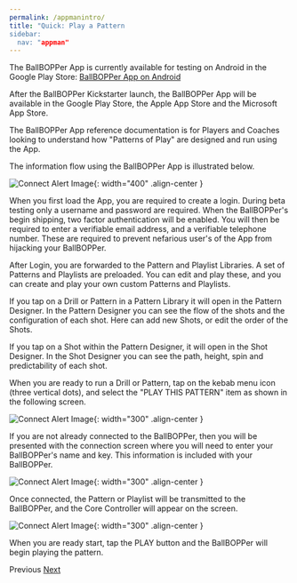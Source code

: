```yaml
---
permalink: /appmanintro/
title: "Quick: Play a Pattern
sidebar:
  nav: "appman"
---
```


The BallBOPPer App is currently available for testing on Android in the Google Play Store: <a href="https://play.google.com/store/apps/details?id=com.RoBOPPics.bbapp18" >BallBOPPer App on Android</a> 

After the BallBOPPer Kickstarter launch, the BallBOPPer App will be available in the Google Play Store, the Apple App Store and the Microsoft App Store.  

The BallBOPPer App reference documentation is for Players and Coaches looking to understand how "Patterns of Play" are designed and run using the App.

The information flow using the BallBOPPer App is illustrated below.

![Connect Alert Image](../assets/images/OverviewGraphic002.png){: width="400" .align-center } 

When you first load the App, you are required to create a login. During beta testing only a username and password are required. When the BallBOPPer's begin shipping, two factor authentication will be enabled. You will then be required to enter a verifiable email address, and a verifiable telephone number. These are required to prevent nefarious user's of the App from hijacking your BallBOPPer.

After Login, you are forwarded to the Pattern and Playlist Libraries. A set of Patterns and Playlists are preloaded. You can edit and play these, and you can create and play your own custom Patterns and Playlists.

If you tap on a Drill or Pattern in a Pattern Library it will open in the Pattern Designer. In the Pattern Designer you can see the flow of the shots and the configuration of each shot. Here can add new Shots, or edit the order of the Shots.

If you tap on a Shot within the Pattern Designer, it will open in the Shot Designer. In the Shot Designer you can see the path, height, spin and predictability of each shot.

When you are ready to run a Drill or Pattern, tap on the kebab menu icon (three vertical dots), and select the "PLAY THIS PATTERN" item as shown in the following screen. 

![Connect Alert Image](../assets/images/PatternKabob001.jpg){: width="300" .align-center } 

If you are not already connected to the BallBOPPer, then you will be presented with the connection screen where you will need to enter your BallBOPPer's name and key. This information is included with your BallBOPPer.

![Connect Alert Image](../assets/images/ConnectionPage001.jpg){: width="300" .align-center }

Once connected, the Pattern or Playlist will be transmitted to the BallBOPPer, and the Core Controller will appear on the screen. 

![Connect Alert Image](../assets/images/Controller.jpg){: width="300" .align-center }

When you are ready start, tap the PLAY button and the BallBOPPer will begin playing the pattern.

  <nav class="pagination">
      <a  class="pagination--pager disabled">Previous</a>
      <a href="/BallBOPPer/appmanconnect/" class="pagination--pager" title="Connect">Next</a> 
  </nav>
